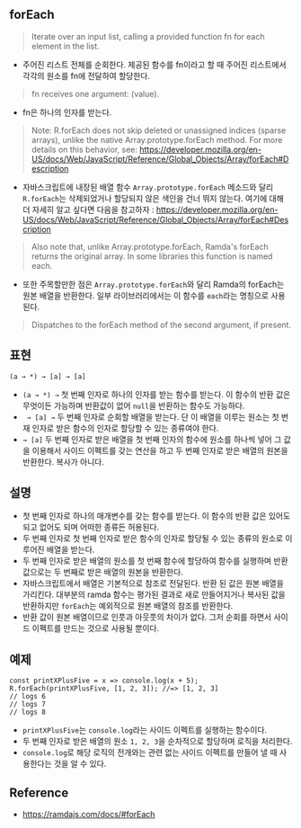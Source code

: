 ## forEach
> Iterate over an input list, calling a provided function fn for each element in the list.
- 주어진 리스트 전체를 순회한다. 제공된 함수를 fn이라고 할 때 주어진 리스트에서 각각의 원소를 fn에 전달하여 할당한다.

> fn receives one argument: (value).
- fn은 하나의 인자를 받는다.

> Note: R.forEach does not skip deleted or unassigned indices (sparse arrays), unlike the native Array.prototype.forEach method. For more details on this behavior, see: https://developer.mozilla.org/en-US/docs/Web/JavaScript/Reference/Global_Objects/Array/forEach#Description
- 자바스크립트에 내장된 배열 함수 `Array.prototype.forEach` 메소드와 달리 `R.forEach`는 삭제되었거나 할당되지 않은 색인을 건너 뛰지 않는다. 여기에 대해 더 자세히 알고 싶다면 다음을 참고하자 : https://developer.mozilla.org/en-US/docs/Web/JavaScript/Reference/Global_Objects/Array/forEach#Description 

> Also note that, unlike Array.prototype.forEach, Ramda's forEach returns the original array. In some libraries this function is named each.
- 또한 주목할만한 점은 `Array.prototype.forEach`와 달리 Ramda의 forEach는 원본 배열을 반환한다. 일부 라이브러리에서는 이 함수를 `each`라는 명칭으로 사용된다.

> Dispatches to the forEach method of the second argument, if present.

## 표현
```
(a → *) → [a] → [a]
```
- `(a → *) →` 첫 번째 인자로 하나의 인자를 받는 함수를 받는다. 이 함수의 반환 값은 무엇이든 가능하며 반환값이 없어 `null`을 반환하는 함수도 가능하다.
- ` → [a] →` 두 번째 인자로 순회할 배열을 받는다. 단 이 배열을 이루는 원소는 첫 번재 인자로 받은 함수의 인자로 할당할 수 있는 종류여야 한다.
- `→ [a]` 두 번째 인자로 받은 배열을 첫 번째 인자의 함수에 원소를 하나씩 넣어 그 값을 이용해서 사이드 이펙트를 갖는 연산을 하고 두 번째 인자로 받은 배열의 원본을 반환한다. 복사가 아니다.

## 설명
- 첫 번째 인자로 하나의 매개변수를 갖는 함수를 받는다. 이 함수의 반환 값은 있어도 되고 없어도 되며 어떠한 종류든 허용된다.
- 두 번째 인자로 첫 번째 인자로 받은 함수의 인자로 할당될 수 있는 종류의 원소로 이루어진 배열을 받는다.
- 두 번째 인자로 받은 배열의 원소를 첫 번째 함수에 할당하여 함수를 실행하며 반환 값으로는 두 번째로 받은 배열의 원본을 반환한다.
- 자바스크립트에서 배열은 기본적으로 참조로 전달된다. 반환 된 값은 원본 배열을 가리킨다. 대부분의 ramda 함수는 평가된 결과로 새로 만들어지거나 복사된 값을 반환하지만 `forEach`는 예외적으로 원본 배열의 참조를 반환한다.
- 반환 값이 원본 배열이므로 인풋과 아웃풋의 차이가 없다. 그저 순회를 하면서 사이드 이펙트를 만드는 것으로 사용될 뿐이다.

## 예제
```
const printXPlusFive = x => console.log(x + 5);
R.forEach(printXPlusFive, [1, 2, 3]); //=> [1, 2, 3]
// logs 6
// logs 7
// logs 8
```
- `printXPlusFive`는 `console.log`라는 사이드 이펙트를 실행하는 함수이다. 
- 두 번째 인자로 받은 배열의 원소 `1, 2, 3`을 순차적으로 할당하며 로직을 처리한다.
- `console.log`로 해당 로직의 전개와는 관련 없는 사이드 이펙트를 만들어 낼 때 사용한다는 것을 알 수 있다.

## Reference
- https://ramdajs.com/docs/#forEach
